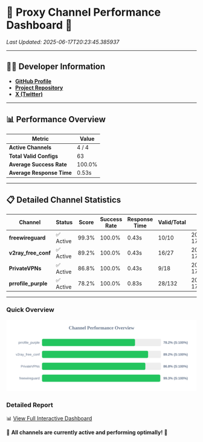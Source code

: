 # 🌟 Proxy Channel Performance Dashboard 🌟

_Last Updated: 2025-06-17T20:23:45.385937_

---

## 👩‍💻 Developer Information

- **[GitHub Profile](https://github.com/4n0nymou3)**  
- **[Project Repository](https://github.com/4n0nymou3/multi-proxy-config-fetcher)**  
- **[X (Twitter)](https://x.com/4n0nymou3)**  

---

## 📊 Performance Overview

| Metric                | Value       |
|-----------------------|-------------|
| **Active Channels**   | 4 / 4       |
| **Total Valid Configs** | 63          |
| **Average Success Rate** | 100.0%      |
| **Average Response Time** | 0.53s       |

---

## 📋 Detailed Channel Statistics

| Channel          | Status     | Score  | Success Rate | Response Time | Valid/Total | Last Success               |
|------------------|------------|--------|--------------|---------------|-------------|----------------------------|
| **freewireguard**  | ✅ Active  | 99.3%  | 100.0% | 0.43s         | 10/10       | 2025-06-17T20:23:45.384068 |
| **v2ray_free_conf**  | ✅ Active  | 89.2%  | 100.0% | 0.43s         | 16/27       | 2025-06-17T20:23:44.457590 |
| **PrivateVPNs**  | ✅ Active  | 86.8%  | 100.0% | 0.43s         | 9/18       | 2025-06-17T20:23:44.923102 |
| **prrofile_purple**  | ✅ Active  | 78.2%  | 100.0% | 0.83s         | 28/132       | 2025-06-17T20:23:43.955922 |

---

### Quick Overview
<div align="center">
  <a href="https://raw.githubusercontent.com/nullluser/NullRepo/refs/heads/main/assets/channel_stats_chart.svg">
    <img src="https://raw.githubusercontent.com/nullluser/NullRepo/refs/heads/main/assets/channel_stats_chart.svg" alt="Source Performance Statistics" width="800">
  </a>
</div>

### Detailed Report
📊 [View Full Interactive Dashboard](https://htmlpreview.github.io/?https://github.com/nullluser/NullRepo/blob/main/assets/performance_report.html)

🎉 **All channels are currently active and performing optimally!** 🎉
